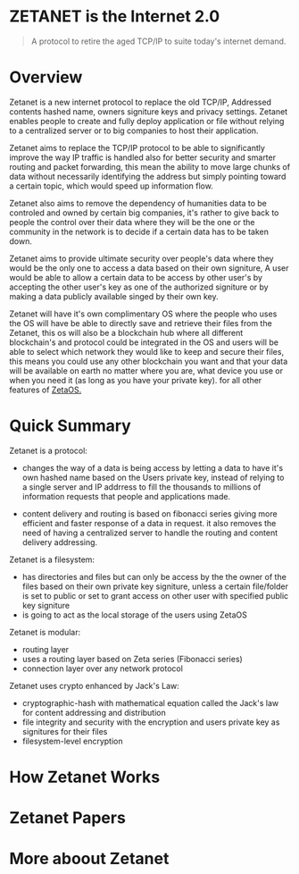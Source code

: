 # ZETANET is the Internet 2.0

> A protocol to retire the aged TCP/IP to suite today's internet demand.

# Overview

Zetanet is a new internet protocol to replace the old TCP/IP, Addressed contents hashed name, owners signiture keys and privacy settings. Zetanet enables people to create and fully deploy application or file without relying to a centralized server or to big companies to host their application. 

Zetanet aims to replace the TCP/IP protocol to be able to significantly improve the way IP traffic is handled also for better security and smarter routing and packet forwarding, this mean the ability to move large chunks of data without necessarily identifying the address but simply pointing toward a certain topic, which would speed up information flow.

Zetanet also aims to remove the dependency of humanities data to be controled and owned by certain big companies, it's rather to give back to people the control over their data where they will be the one or the community in the network is to decide if a certain data has to be taken down. 

Zetanet aims to provide ultimate security over people's data where they would be the only one to access a data based on their own signiture, A user would be able to allow a certain data to be access by other user's by accepting the other user's key as one of the authorized signiture or by making a data publicly available singed by their own key.  

Zetanet will have it's own complimentary OS where the people who uses the OS will have be able to directly save and retrieve their files from the Zetanet, this os will also be a blockchain hub where all different blockchain's and protocol could be integrated in the OS and users will be able to select which network they would like to keep and secure their files, this means you could use any other blockchain you want and that your data will be available on earth no matter where you are, what device you use or when you need it (as long as you have your private key). for all other features of [ZetaOS.](https://zetanet.io)

# Quick Summary

Zetanet is a protocol:

- changes the way of a data is being access by letting a data to have it's own hashed name based on the Users private key, instead of relying to a single server and IP addrress to fill the thousands to millions of information requests that people and applications made.

- content delivery and routing is based on fibonacci series giving more efficient and faster response of a data in request. it also removes the need of having a centralized server to handle the routing and content delivery addressing.

Zetanet is a filesystem:
- has directories and files but can only be access by the the owner of the files based on their own private key signiture, unless a certain file/folder is set to public or set to grant access on other user with specified public key signiture
- is going to act as the local storage of the users using ZetaOS

Zetanet is modular:
- routing layer
- uses a routing layer based on Zeta series (Fibonacci series)
- connection layer over any network protocol

Zetanet uses crypto enhanced by Jack's Law:
- cryptographic-hash with mathematical equation called the Jack's law for content addressing and distribution
- file integrity and security with the encryption and users private key as signitures for their files
- filesystem-level encryption

# How Zetanet Works
# Zetanet Papers
# More aboout Zetanet
